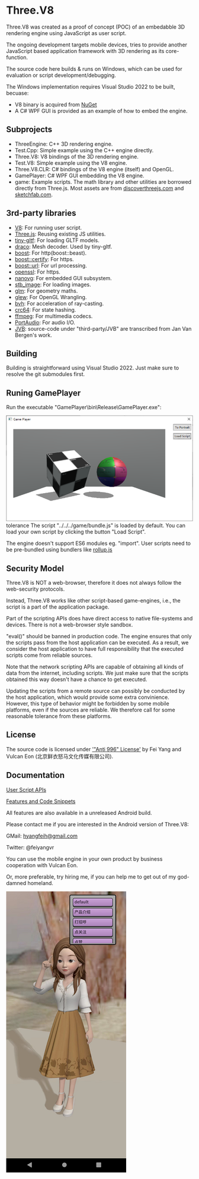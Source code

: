 # Three.V8

Three.V8 was created as a proof of concept (POC) of an embedabble 3D rendering engine using JavaScript as user script.

The ongoing development targets mobile devices, tries to provide another JavaScript based application framework with 3D rendering as its core-function.

The source code here builds & runs on Windows, which can be used for evaluation or script development/debugging.

The Windows implementation requires Visual Studio 2022 to be built, becuase:

* V8 binary is acquired from [NuGet](https://www.nuget.org/packages/v8-v142-x64/)
* A C# WPF GUI is provided as an example of how to embed the engine.


## Subprojects

* ThreeEngine: C++ 3D rendering engine.
* Test.Cpp: Simple example using the C++ engine directly.
* Three.V8: V8 bindings of the 3D rendering engine.
* Test.V8: Simple example using the V8 engine.
* Three.V8.CLR: C# bindings of the V8 engine (itself) and OpenGL.
* GamePlayer: C# WPF GUI embedding the V8 engine.
* game: Example scripts. The math library and other utilities are borrowed directly from Three.js. Most assets are from [discoverthreejs.com](https://discoverthreejs.com/) and [sketchfab.com](https://sketchfab.com/tags/glb).

## 3rd-party libraries

* [V8](https://www.nuget.org/packages/v8-v142-x64): For running user script.
* [Three.js](https://threejs.org/): Reusing existing JS utilities.
* [tiny-gltf](https://github.com/syoyo/tinygltf): For loading GLTF models.
* [draco](https://github.com/google/draco): Mesh decoder. Used by tiny-gltf.
* [boost](https://www.nuget.org/packages/boost): For http(boost::beast).
* [boost::certify](https://github.com/djarek/certify): For https.
* [boost::url](https://github.com/CPPAlliance/url): For url processing.
* [openssl](https://www.nuget.org/packages/openssl): For https.
* [nanovg](https://github.com/memononen/nanovg): For embedded GUI subsystem.
* [stb_image](https://github.com/nothings/stb): For loading images.
* [glm](https://github.com/g-truc/glm): For geometry maths.
* [glew](https://github.com/nigels-com/glew): For OpenGL Wrangling.
* [bvh](https://github.com/madmann91/bvh): For acceleration of ray-casting.
* [crc64](https://github.com/srned/baselib): For state hashing.
* [ffmpeg](https://ffmpeg.org): For multimedia codecs.
* [PortAudio](http://www.portaudio.com/): For audio I/O.
* [JVB](https://github.com/jan-van-bergen/GPU-Raytracer): source-code under "third-party/JVB" are transcribed from Jan Van Bergen's work.

## Building

Building is straightforward using Visual Studio 2022. Just make sure to resolve the git submodules first.

## Runing GamePlayer

Run the executable "GamePlayer\bin\Release\GamePlayer.exe":

![screenshot.png](docs/screenshot.png)
tolerance
The script "../../../game/bundle.js" is loaded by default. You can load your own script by clicking the button "Load Script".

The engine doesn't support ES6 modules eg. "import". User scripts need to be pre-bundled using bundlers like [rollup.js](https://rollupjs.org/)

## Security Model

Three.V8 is NOT a web-browser, therefore it does not always follow the web-security protocols.

Instead, Three.V8 works like other script-based game-engines, i.e., the script is a part of the application package.

Part of the scripting APIs does have direct access to native file-systems and devices. There is not a web-browser style sandbox.

"eval()" should be banned in production code. The engine ensures that only the scripts pass from the host application can be executed. As a result, we consider the host application to have full responsibility that the executed scripts come from reliable sources.

Note that the network scripting APIs are capable of obtaining all kinds of data from the internet, including scripts. We just make sure that the scripts obtained this way doesn't have a chance to get executed.

Updating the scripts from a remote source can possibly be conducted by the host application, which would provide some extra convinience. However, this type of behavior might be forbidden by some mobile platforms, even if the sources are reliable. We therefore call for some reasonable tolerance from these platforms. 

## License
The source code is licensed under ['"Anti 996" License'](https://github.com/996icu/996.ICU/blob/master/LICENSE) by Fei Yang and Vulcan Eon (北京鲜衣怒马文化传媒有限公司).

## Documentation

[User Script APIs](https://fynv.github.io/Three.V8/docs/index.html)

[Features and Code Snippets](https://fynv.github.io/Three.V8/docs/Features.html)

All features are also available in a unreleased Android build.

Please contact me if you are interested in the Android version of Three.V8:

GMail: hyangfeih@gmail.com

Twitter: @feiyangvr

You can use the mobile engine in your own product by business cooperation with Vulcan Eon.

Or, more preferable, try hiring me, if you can help me to get out of my god-damned homeland. 

![Android.png](docs/Android.png)

